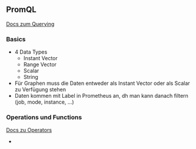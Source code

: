 ## PromQL

[Docs zum Querying](https://prometheus.io/docs/prometheus/latest/querying/basics/)

### Basics

- 4 Data Types
  - Instant Vector
  - Range Vector
  - Scalar
  - String
- Für Graphen muss die Daten entweder als Instant Vector oder als Scalar zu Verfügung stehen
- Daten kommen mit Label in Prometheus an, dh man kann danach filtern (job, mode, instance, ...)

### Operations und Functions

[Docs zu Operators](https://prometheus.io/docs/prometheus/latest/querying/operators/)

- 
